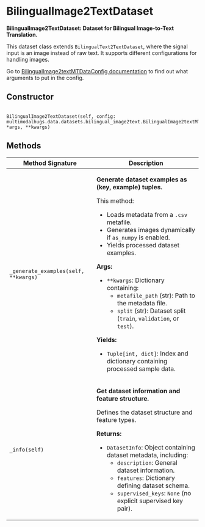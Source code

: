 # BilingualImage2TextDataset

<p>

**BilingualImage2TextDataset: Dataset for Bilingual Image-to-Text Translation.**

This dataset class extends `BilingualText2TextDataset`, where the signal input 
is an image instead of raw text. It supports different configurations for handling images.

Go to [BilingualImage2textMTDataConfig documentation](/docs/data/dataconfigs/BilingualImage2textMTDataConfig.md) to find out what arguments to put in the config.</p>

<h2>Constructor</h2>
<pre><code>
BilingualImage2TextDataset(self, config: multimodalhugs.data.datasets.bilingual_image2text.BilingualImage2textMTDataConfig, *args, **kwargs)
</code></pre>

<h2>Methods</h2>
<table>
  <thead>
    <tr>
      <th>Method Signature</th>
      <th>Description</th>
    </tr>
  </thead>
  <tbody>
    <tr>
      <td><code>_generate_examples(self, **kwargs)</code></td>
      <td><p>

**Generate dataset examples as (key, example) tuples.**

This method:
- Loads metadata from a `.csv` metafile.
- Generates images dynamically if `as_numpy` is enabled.
- Yields processed dataset examples.

**Args:**
- `**kwargs`: Dictionary containing:
    - `metafile_path` (str): Path to the metadata file.
    - `split` (str): Dataset split (`train`, `validation`, or `test`).

**Yields:**
- `Tuple[int, dict]`: Index and dictionary containing processed sample data.</p></td>
    </tr>
    <tr>
      <td><code>_info(self)</code></td>
      <td><p>

**Get dataset information and feature structure.**

Defines the dataset structure and feature types.

**Returns:**
- `DatasetInfo`: Object containing dataset metadata, including:
    - `description`: General dataset information.
    - `features`: Dictionary defining dataset schema.
    - `supervised_keys`: `None` (no explicit supervised key pair).</p></td>
    </tr>
  </tbody>
</table>